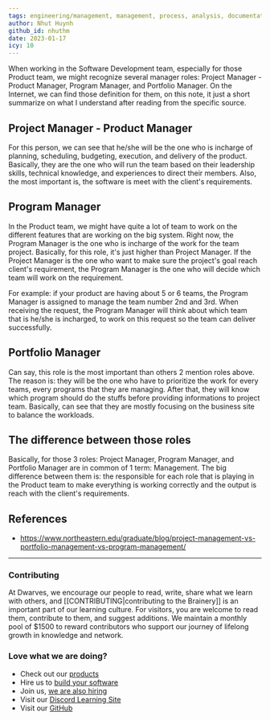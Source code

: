 ```yaml
---
tags: engineering/management, management, process, analysis, documentation, requirements, enhancements
author: Nhut Huynh
github_id: nhuthm
date: 2023-01-17
icy: 10
---
```


When working in the Software Development team, especially for those Product team, we might recognize several manager roles: Project Manager - Product Manager, Program Manager, and Portfolio Manager. On the Internet, we can find those definition for them, on this note, it just a short summarize on what I understand after reading from the specific source.

## Project Manager - Product Manager
For this person, we can see that he/she will be the one who is incharge of planning, scheduling, budgeting, execution, and delivery of the product. Basically, they are the one who will run the team based on their leadership skills, technical knowledge, and experiences to direct their members. Also, the most important is, the software is meet with the client's requirements.

## Program Manager
In the Product team, we might have quite a lot of team to work on the different features that are working on the big system. Right now, the Program Manager is the one who is incharge of the work for the team project. Basically, for this role, it's just higher than Project Manager. If the Project Manager is the one who want to make sure the project's goal reach client's requirement, the Program Manager is the one who will decide which team will work on the requirement.

For example: if your product are having about 5 or 6 teams, the Program Manager is assigned to manage the team number 2nd and 3rd. When receiving the request, the Program Manager will think about which team that is he/she is incharged, to work on this request so the team can deliver successfully.

## Portfolio Manager
Can say, this role is the most important than others 2 mention roles above. The reason is: they will be the one who have to prioritize the work for every teams, every programs that they are managing. After that, they will know which program should do the stuffs before providing informations to project team. Basically, can see that they are mostly focusing on the business site to balance the workloads.

## The difference between those roles
Basically, for those 3 roles: Project Manager, Program Manager, and Portfolio Manager are in common of 1 term: Management. The big difference between them is: the responsible for each role that is playing in the Product team to make everything is working correctly and the output is reach with the client's requirements.

## References
- https://www.northeastern.edu/graduate/blog/project-management-vs-portfolio-management-vs-program-management/

---
<!-- cta -->

### Contributing
At Dwarves, we encourage our people to read, write, share what we learn with others, and [[CONTRIBUTING|contributing to the Brainery]] is an important part of our learning culture. For visitors, you are welcome to read them, contribute to them, and suggest additions. We maintain a monthly pool of $1500 to reward contributors who support our journey of lifelong growth in knowledge and network.

### Love what we are doing?
- Check out our [products](https://superbits.co)
- Hire us to [build your software](https://d.foundation)
- Join us, [we are also hiring](https://github.com/dwarvesf/WeAreHiring)
- Visit our [Discord Learning Site](https://discord.gg/dzNBpNTVEZ)
- Visit our [GitHub](https://github.com/dwarvesf)